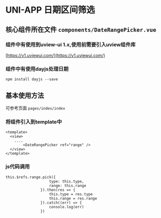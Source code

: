 # UNI-APP 日期区间筛选

## 核心组件所在文件 `components/DateRangePicker.vue`
### 组件中有使用到uview-ui 1.x,使用前需要引入uview组件库
[https://v1.uviewui.com/](https://v1.uviewui.com/)

### 组件中有使用dayjs处理日期 
`npm install dayjs --save`

## 基本使用方法
可参考页面 `pages/index/index`

### 将组件引入到template中

````
<template>
  <view>
    ....
		<DateRangePicker ref="range" />
  </view> 
</template>

````

### js代码调用
````
this.$refs.range.pick({
					type: this.type,
					range: this.range
				}).then(res => {
					this.type = res.type
					this.range = res.range
				}).catch((err) => {
					console.log(err)
				})

````

